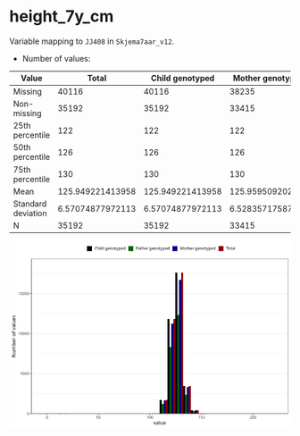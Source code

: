 # height_7y_cm
Variable mapping to `JJ408` in `Skjema7aar_v12`.
- Number of values:

| Value | Total | Child genotyped | Mother genotyped | Father genotyped |
| ----- | ----- | --------------- | ---------------- | ---------------- |
| Missing | 40116 | 40116 | 38235 | 25432 |
| Non-missing | 35192 | 35192 | 33415 | 24652 |
| 25th percentile | 122 | 122 | 122 | 122 |
| 50th percentile | 126 | 126 | 126 | 126 |
| 75th percentile | 130 | 130 | 130 | 130 |
| Mean | 125.949221413958 | 125.949221413958 | 125.959509202454 | 125.919479149765 |
| Standard deviation | 6.57074877972113 | 6.57074877972113 | 6.52835717587368 | 6.4921391638327 |
| N | 35192 | 35192 | 33415 | 24652 |



![](height_7y_cm_n.png)



